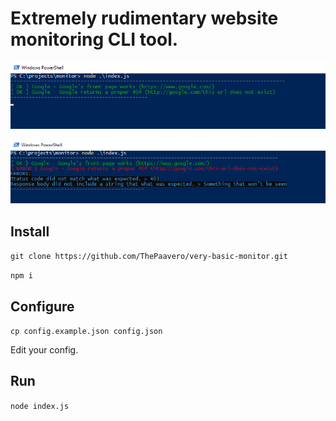 # Extremely rudimentary website monitoring CLI tool.

![Screenshot 1](/screenshot.png?raw=true "All clear")

![Screenshot 2](/screenshot-with-error.png?raw=true "All clear")

## Install
`git clone https://github.com/ThePaavero/very-basic-monitor.git`

`npm i`

## Configure
`cp config.example.json config.json`

Edit your config.

## Run
`node index.js` 

